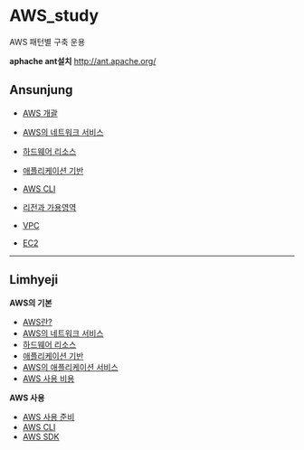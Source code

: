 # AWS_study
AWS 패턴별 구축 운용

**aphache ant설치** http://ant.apache.org/

## Ansunjung

+ [AWS 개괄](https://github.com/sunjungAn/AWS_study/blob/master/Ansunjung./AWS%20%EA%B0%9C%EA%B4%84.md)
+ [AWS의 네트워크 서비스](https://github.com/sunjungAn/AWS_study/blob/master/Ansunjung./AWS%EC%9D%98%20%EB%84%A4%ED%8A%B8%EC%9B%8C%ED%81%AC%20%EC%84%9C%EB%B9%84%EC%8A%A4%20.md)
+ [하드웨어 리소스](https://github.com/sunjungAn/AWS_study/blob/master/Ansunjung./%ED%95%98%EB%93%9C%EC%9B%A8%EC%96%B4%20%EB%A6%AC%EC%86%8C%EC%8A%A4.md)
+ [애플리케이션 기반](https://github.com/sunjungAn/AWS_study/blob/master/Ansunjung./%EC%95%A0%ED%94%8C%EB%A6%AC%EC%BC%80%EC%9D%B4%EC%85%98%20%EA%B8%B0%EB%B0%98.md)

+ [AWS CLI](https://github.com/sunjungAn/AWS_study/blob/master/Ansunjung./AWS%20CLI.md)
+ [리전과 가용영역](https://github.com/sunjungAn/AWS_study/blob/master/Ansunjung./%EB%A6%AC%EC%A0%84%EA%B3%BC%20%EA%B0%80%EC%9A%A9%EC%98%81%EC%97%AD.md)
+ [VPC](https://github.com/sunjungAn/AWS_study/blob/master/Ansunjung./VPC.md)
+ [EC2]()
---------------------------------------------------------------------------------------------------------------------

## Limhyeji
**AWS의 기본**
+ [AWS란?](https://github.com/sunjungAn/AWS_study/blob/master/Limhyeji/1-1%20aws%EB%9E%80.md)
+ [AWS의 네트워크 서비스](https://github.com/sunjungAn/AWS_study/blob/master/Limhyeji/1-2%20aws%EC%9D%98%20%EB%84%A4%ED%8A%B8%EC%9B%8C%ED%81%AC%20%EC%84%9C%EB%B9%84%EC%8A%A4.md)
+ [하드웨어 리소스](https://github.com/sunjungAn/AWS_study/blob/master/Limhyeji/1-3%20%ED%95%98%EB%93%9C%EC%9B%A8%EC%96%B4%20%EB%A6%AC%EC%86%8C%EC%8A%A4.md)
+ [애플리케이션 기반](https://github.com/sunjungAn/AWS_study/blob/master/Limhyeji/1-4%20%EC%95%A0%ED%94%8C%EB%A6%AC%EC%BC%80%EC%9D%B4%EC%85%98%20%EA%B8%B0%EB%B0%98.md)
+ [AWS의 애플리케이션 서비스](https://github.com/sunjungAn/AWS_study/blob/master/Limhyeji/1-5%20AWS%EC%9D%98%20%EC%95%A0%ED%94%8C%EB%A6%AC%EC%BC%80%EC%9D%B4%EC%85%98%20%EC%84%9C%EB%B9%84%EC%8A%A4.md)
+ [AWS 사용 비용](https://github.com/sunjungAn/AWS_study/blob/master/Limhyeji/1-6%20AWS%20%EC%82%AC%EC%9A%A9%20%EB%B9%84%EC%9A%A9.md)

**AWS 사용**
+ [AWS 사용 준비](https://github.com/sunjungAn/AWS_study/blob/master/Limhyeji/2-1%20aws%20%EC%82%AC%EC%9A%A9%20%EC%A4%80%EB%B9%84.md)
+ [AWS CLI](https://github.com/sunjungAn/AWS_study/blob/master/Limhyeji/2-2%20AWS%20CLI.md)
+ [AWS SDK](https://github.com/sunjungAn/AWS_study/blob/master/Limhyeji/2-3%20AWS%20SDK.md)

